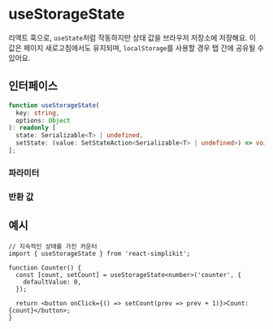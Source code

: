 # useStorageState

리액트 훅으로, `useState`처럼 작동하지만 상태 값을 브라우저 저장소에 저장해요. 이 값은 페이지 새로고침에서도 유지되며, `localStorage`를 사용할 경우 탭 간에 공유될 수 있어요.

## 인터페이스

```ts
function useStorageState(
  key: string,
  options: Object
): readonly [
  state: Serializable<T> | undefined,
  setState: (value: SetStateAction<Serializable<T> | undefined>) => void,
];
```

### 파라미터

<Interface
  required
  name="key"
  type="string"
  description="저장소에 값을 저장하는 데 사용되는 키예요."
/>

<Interface
  name="options"
  type="Object"
  description="저장 동작을 설정하는 옵션이에요."
  :nested="[
    {
      name: 'options.storage',
      type: 'Storage',
      required: false,
      defaultValue: 'localStorage',
      description:
        '저장소의 유형 (<code>localStorage</code> 또는 <code>sessionStorage</code>)이에요. 기본값은 <code>localStorage</code>예요.',
    },
    {
      name: 'options.defaultValue',
      type: 'T',
      required: false,
      description: '기존 값이 발견되지 않을 경우의 초기 값이에요.',
    },
  ]"
/>

### 반환 값

<Interface
  name=""
  type="readonly [state: Serializable<T> | undefined, setState: (value: SetStateAction<Serializable<T> | undefined>) => void]"
  description="튜플이에요:"
  :nested="[
    {
      name: 'state',
      type: 'Serializable<T> | undefined',
      required: false,
      description: '저장소에서 가져온 현재 상태 값이에요.',
    },
    {
      name: 'setState',
      type: '(value: SetStateAction<Serializable<T> | undefined>) => void',
      required: false,
      description: '상태를 업데이트하고 저장하는 함수예요.',
    },
  ]"
/>

## 예시

```tsx
// 지속적인 상태를 가진 카운터
import { useStorageState } from 'react-simplikit';

function Counter() {
  const [count, setCount] = useStorageState<number>('counter', {
    defaultValue: 0,
  });

  return <button onClick={() => setCount(prev => prev + 1)}>Count: {count}</button>;
}
```